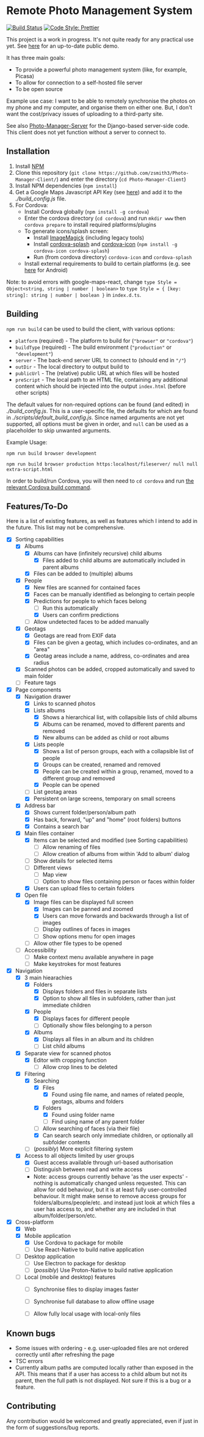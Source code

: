 # Remote Photo Management System

[![Build Status](https://travis-ci.com/zsmith3/Photo-Manager-Client.svg?branch=master)](https://travis-ci.com/zsmith3/Photo-Manager-Client)
[![Code Style: Prettier](https://img.shields.io/badge/code_style-prettier-ff69b4.svg)](https://github.com/prettier/prettier)

This project is a work in progress. It's not quite ready for any practical use yet. See [here](https://zsmith3.github.io/Photo-Manager-Client/demo/) for an up-to-date public demo.

It has three main goals:
- To provide a powerful photo management system (like, for example, Picasa)
- To allow for connection to a self-hosted file server
- To be open source

Example use case: I want to be able to remotely synchronise the photos on my phone and my computer, and organise them on either one. But, I don't want the cost/privacy issues of uploading to a third-party site.

See also [Photo-Manager-Server](https://github.com/zsmith3/Photo-Manager-Server/) for the Django-based server-side code. This client does not yet function without a server to connect to.


## Installation

1) Install [NPM](https://nodejs.org/en/)
2) Clone this repository (`git clone https://github.com/zsmith3/Photo-Manager-Client/`) and enter the directory (`cd Photo-Manager-Client`)
3) Install NPM dependencies (`npm install`)
4) Get a Google Maps Javascript API Key (see [here](https://developers.google.com/maps/documentation/javascript/get-api-key)) and add it to the *./build_config.js* file.
5) For Cordova:
	- Install Cordova globally (`npm install -g cordova`)
	- Enter the cordova directory (`cd cordova`) and run `mkdir www` then `cordova prepare` to install required platforms/plugins
	- To generate icons/splash screen:
		- Install [ImageMagick](https://www.imagemagick.org/script/download.php) (including legacy tools)
		- Install [cordova-splash](https://github.com/AlexDisler/cordova-splash) and [cordova-icon](https://github.com/AlexDisler/cordova-icon) (`npm install -g cordova-icon cordova-splash`)
		- Run (from cordova directory) `cordova-icon` and `cordova-splash`
	- Install external requirements to build to certain platforms (e.g. see [here](https://cordova.apache.org/docs/en/latest/guide/platforms/android/index.html#installing-the-requirements) for Android)

Note: to avoid errors with google-maps-react, change `type Style = Object<string, string | number | boolean>` to `type Style = { [key: string]: string | number | boolean }` in `index.d.ts`.

## Building

`npm run build` can be used to build the client, with various options:
- `platform` (required) - The platform to build for (`"browser"` or `"cordova"`)
- `buildType` (required) - The build environment (`"production"` or `"development"`)
- `server` - The back-end server URL to connect to (should end in `"/"`)
- `outDir` - The local directory to output build to
- `publicUrl` - The (relative) public URL at which files will be hosted
- `preScript` - The local path to an HTML file, containing any additional content which should be injected into the output `index.html` (before other scripts)

The default values for non-required options can be found (and edited) in *./build_config.js*. This is a user-specific file, the defaults for which are found in *./scripts/default_build_config.js*. Since named arguments are not yet supported, all options must be given in order, and `null` can be used as a placeholder to skip unwanted arguments.

Example Usage:

`npm run build browser development`

`npm run build browser production https:localhost/fileserver/ null null extra-script.html`

In order to build/run Cordova, you will then need to `cd cordova` and run [the relevant Cordova build command](https://cordova.apache.org/docs/en/latest/guide/cli/#build-the-app).


## Features/To-Do

Here is a list of existing features, as well as features which I intend to add in the future. This list may not be comprehensive.

- [x] Sorting capabilities
	- [x] Albums
		- [x] Albums can have (infinitely recursive) child albums
			- [x] Files added to child albums are automatically included in parent albums
		- [x] Files can be added to (multiple) albums
	- [x] People
		- [x] New files are scanned for contained faces
		- [x] Faces can be manually identified as belonging to certain people
		- [x] Predictions for people to which faces belong
			- [ ] Run this automatically
			- [x] Users can confirm predictions
		- [ ] Allow undetected faces to be added manually
	- [x] Geotags
		- [x] Geotags are read from EXIF data
		- [x] Files can be given a geotag, which includes co-ordinates, and an "area"
		- [x] Geotag areas include a name, address, co-ordinates and area radius
	- [x] Scanned photos can be added, cropped automatically and saved to main folder
	- [ ] Feature tags
- [x] Page components
	- [x] Navigation drawer
		- [x] Links to scanned photos
		- [x] Lists albums
			- [x] Shows a hierarchical list, with collapsible lists of child albums
			- [x] Albums can be renamed, moved to different parents and removed
			- [x] New albums can be added as child or root albums
		- [x] Lists people
			- [x] Shows a list of person groups, each with a collapsible list of people
			- [x] Groups can be created, renamed and removed
			- [x] People can be created within a group, renamed, moved to a different group and removed
			- [x] People can be opened
		- [ ] List geotag areas
		- [x] Persistent on large screens, temporary on small screens
	- [x] Address bar
		- [x] Shows current folder/person/album path
		- [x] Has back, forward, "up" and "home" (root folders) buttons
		- [x] Contains a search bar
	- [x] Main files container
		- [x] Items can be selected and modified (see Sorting capabilities)
			- [ ] Allow renaming of files
			- [ ] Allow creation of albums from within 'Add to album' dialog
		- [ ] Show details for selected items
		- [ ] Different views
			- [ ] Map view
			- [ ] Option to show files containing person or faces within folder
		- [x] Users can upload files to certain folders
	- [x] Open file
		- [x] Image files can be displayed full screen
			- [x] Images can be panned and zoomed
			- [x] Users can move forwards and backwards through a list of images
			- [ ] Display outlines of faces in images
			- [ ] Show options menu for open images
		- [ ] Allow other file types to be opened
	- [ ] Accessibility
		- [ ] Make context menu available anywhere in page
		- [ ] Make keystrokes for most features
- [x] Navigation
	- [x] 3 main hiearachies
		- [x] Folders
			- [x] Displays folders and files in separate lists
			- [x] Option to show all files in subfolders, rather than just immediate children
		- [x] People
			- [x] Displays faces for different people
			- [ ] Optionally show files belonging to a person
		- [x] Albums
			- [x] Displays all files in an album and its children
			- [ ] List child albums
	- [x] Separate view for scanned photos
		- [x] Editor with cropping function
			- [ ] Allow crop lines to be deleted
	- [x] Filtering
		- [x] Searching
			- [x] Files
				- [x] Found using file name, and names of related people, geotags, albums and folders
			- [x] Folders
				- [x] Found using folder name
				- [ ] Find using name of any parent folder
			- [ ] Allow searching of faces (via their file)
			- [x] Can search search only immediate children, or optionally all subfolder contents
		- [ ] (*possibly*) More explicit filtering system
	- [x] Access to all objects limited by user groups
		- [x] Guest access available through url-based authorisation
		- [ ] Distinguish between read and write access
		- Note: access groups currently behave 'as the user expects' - nothing is automatically changed unless requested. This can allow for odd behaviour, but it is at least fully user-controlled behaviour. It might make sense to remove access groups for folders/albums/people/etc. and instead just look at which files a user has access to, and whether any are included in that album/folder/person/etc.
- [x] Cross-platform
	- [x] Web
	- [x] Mobile application
		- [x] Use Cordova to package for mobile
		- [ ] Use React-Native to build native application
	- [ ] Desktop application
		- [ ] Use Electron to package for desktop
		- [ ] (*possibly*) Use Proton-Native to build native application
	- [ ] Local (mobile and desktop) features
		- [ ] Synchronise files to display images faster
		- [ ] Synchronise full database to allow offline usage
		- [ ] Allow fully local usage with local-only files


## Known bugs

- Some issues with ordering - e.g. user-uploaded files are not ordered correctly until after refreshing the page
- TSC errors
- Currently album paths are computed locally rather than exposed in the API. This means that if a user has access to a child album but not its parent, then the full path is not displayed. Not sure if this is a bug or a feature.

## Contributing

Any contribution would be welcomed and greatly appreciated, even if just in the form of suggestions/bug reports.

